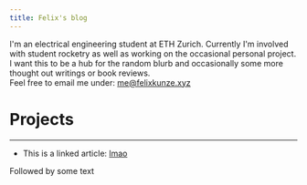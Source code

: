 ```yaml
---
title: Felix's blog
---
```


I'm an electrical engineering student at ETH Zurich. Currently I'm involved
with student rocketry as well as working on the occasional personal project. I
want this to be a hub for the random blurb and occasionally some more thought
out writings or book reviews.\
Feel free to email me under: <a href="mailto:me@felixkunze.xyz">me@felixkunze.xyz</a>

# Projects
---
 - This is a linked article: [lmao](/posts/second_post)

Followed by some text

